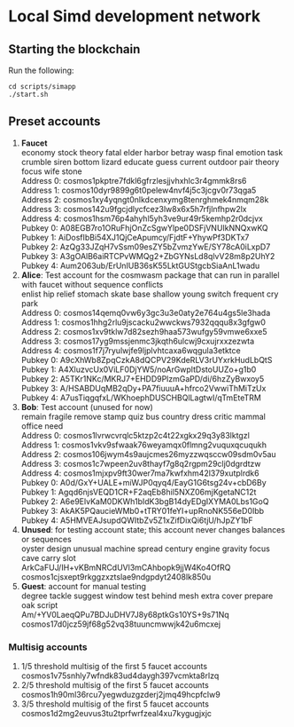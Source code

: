 # Local Simd development network

## Starting the blockchain

Run the following:

```
cd scripts/simapp
./start.sh
```

## Preset accounts

1. **Faucet**<br>
   economy stock theory fatal elder harbor betray wasp final emotion task crumble siren bottom lizard educate guess current outdoor pair theory focus wife stone<br>
   Address 0: cosmos1pkptre7fdkl6gfrzlesjjvhxhlc3r4gmmk8rs6<br>
   Address 1: cosmos10dyr9899g6t0pelew4nvf4j5c3jcgv0r73qga5<br>
   Address 2: cosmos1xy4yqngt0nlkdcenxymg8tenrghmek4nmqm28k<br>
   Address 3: cosmos142u9fgcjdlycfcez3lw8x6x5h7rfjlnfhpw2lx<br>
   Address 4: cosmos1hsm76p4ahyhl5yh3ve9ur49r5kemhp2r0dcjvx<br>
   Pubkey 0: A08EGB7ro1ORuFhjOnZcSgwYlpe0DSFjVNUIkNNQxwKQ<br>
   Pubkey 1: AiDosfIbBi54XJ1QjCeApumcy/FjdtF+YhywPf3DKTx7<br>
   Pubkey 2: AzQg33JZqH7vSsm09esZY5bZvmzYwE/SY78cA0iLxpD7<br>
   Pubkey 3: A3gOAlB6aiRTCPvWMQg2+ZbGYNsLd8qlvV28m8p2UhY2<br>
   Pubkey 4: Aum2063ub/ErUnIUB36sK55LktGUStgcbSiaAnL1wadu
2. **Alice**: Test account for the cosmwasm package that can run in parallel with faucet without sequence conflicts<br>
   enlist hip relief stomach skate base shallow young switch frequent cry park<br>
   Address 0: cosmos14qemq0vw6y3gc3u3e0aty2e764u4gs5le3hada<br>
   Address 1: cosmos1hhg2rlu9jscacku2wwckws7932qqqu8x3gfgw0<br>
   Address 2: cosmos1xv9tklw7d82sezh9haa573wufgy59vmwe6xxe5<br>
   Address 3: cosmos17yg9mssjenmc3jkqth6ulcwj9cxujrxxzezwta<br>
   Address 4: cosmos1f7j7ryulwjfe9ljplvhtcaxa6wqgula3etktce<br>
   Pubkey 0: A9cXhWb8ZpqCzkA8dQCPV29KdeRLV3rUYxrkHudLbQtS<br>
   Pubkey 1: A4XluzvcUx0ViLF0DjYW5/noArGwpltDstoUUZo+g1b0<br>
   Pubkey 2: A5TKr1NKc/MKRJ7+EHDD9PlzmGaPD/di/6hzZyBwxoy5<br>
   Pubkey 3: A/HSABDUqMB2qDy+PA7fiuuuA+hfrco2VwwiThMiTzUx<br>
   Pubkey 4: A7usTiqgqfxL/WKhoephDUSCHBQlLagtwI/qTmEteTRM
3. **Bob**: Test account (unused for now)<br>
   remain fragile remove stamp quiz bus country dress critic mammal office need<br>
   Address 0: cosmos1lvrwcvrqlc5ktzp2c4t22xgkx29q3y83lktgzl<br>
   Address 1: cosmos1vkv9sfwaak76weyamqx0flmng2vuquxqcuqukh<br>
   Address 2: cosmos106jwym4s9aujcmes26myzzwqsccw09sdm0v5au<br>
   Address 3: cosmos1c7wpeen2uv8thayf7g8q2rgpm29clj0dgrdtzw<br>
   Address 4: cosmos1mjxpv9ft30wer7ma7kwfxhm42l379xutplrdk6<br>
   Pubkey 0: A0d/GxY+UALE+miWJP0qyq4/EayG1G6tsg24v+cbD6By<br>
   Pubkey 1: Agqd6njsVEQD1CR+F2aqEb8hil5NXZ06mjKgetaNC12t<br>
   Pubkey 2: A6e9ElvKaM0DKWh1bIdK3bgB14dyEDgIXYMA0Lbs1GoQ<br>
   Pubkey 3: AkAK5PQaucieWMb0+tTRY01feYI+upRnoNK556eD0Ibb<br>
   Pubkey 4: A5HMVEAJsupdQWItbZv5Z1xZifDixQi6tjU/hJpZY1bF
4. **Unused**: for testing account state; this account never changes balances or sequences<br>
   oyster design unusual machine spread century engine gravity focus cave carry slot<br>
   ArkCaFUJ/IH+vKBmNRCdUVl3mCAhbopk9jjW4Ko4OfRQ<br>
   cosmos1cjsxept9rkggzxztslae9ndgpdyt2408lk850u
5. **Guest**: account for manual testing<br>
   degree tackle suggest window test behind mesh extra cover prepare oak script<br>
   Am/+YV0LaeqQPu7BDJuDHV7J8y68ptkGs10YS+9s71Nq<br>
   cosmos17d0jcz59jf68g52vq38tuuncmwwjk42u6mcxej

### Multisig accounts

1. 1/5 threshold multisig of the first 5 faucet accounts<br>
   cosmos1v75snhly7wfndk83ud4daygh397vcmkta8rlzq
2. 2/5 threshold multisig of the first 5 faucet accounts<br>
   cosmos1h90ml36rcu7yegwduzgzderj2jmq49hcpfclw9
3. 3/5 threshold multisig of the first 5 faucet accounts<br>
   cosmos1d2mg2euvus3tu2tprfwrfzeal4xu7kygugjxjc
